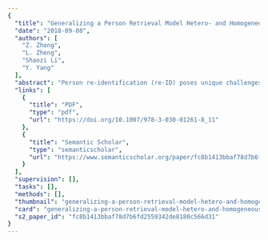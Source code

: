 ```yaml
---
{
  "title": "Generalizing a Person Retrieval Model Hetero- and Homogeneously",
  "date": "2018-09-08",
  "authors": [
    "Z. Zhong",
    "L. Zheng",
    "Shaozi Li",
    "Y. Yang"
  ],
  "abstract": "Person re-identification (re-ID) poses unique challenges for unsupervised domain adaptation (UDA) in that classes in the source and target sets (domains) are entirely different and that image variations are largely caused by cameras. Given a labeled source training set and an unlabeled target training set, we aim to improve the generalization ability of re-ID models on the target testing set. To this end, we introduce a Hetero-Homogeneous Learning (HHL) method. Our method enforces two properties simultaneously: (1) camera invariance, learned via positive pairs formed by unlabeled target images and their camera style transferred counterparts; (2) domain connectedness, by regarding source/target images as negative matching pairs to the target/source images. The first property is implemented by homogeneous learning because training pairs are collected from the same domain. The second property is achieved by heterogeneous learning because we sample training pairs from both the source and target domains. On Market-1501, DukeMTMC-reID and CUHK03, we show that the two properties contribute indispensably and that very competitive re-ID UDA accuracy is achieved. Code is available at: https://github.com/zhunzhong07/HHL.",
  "links": [
    {
      "title": "PDF",
      "type": "pdf",
      "url": "https://doi.org/10.1007/978-3-030-01261-8_11"
    },
    {
      "title": "Semantic Scholar",
      "type": "semanticscholar",
      "url": "https://www.semanticscholar.org/paper/fc8b1413bbaf78d7b6fd2559342de8180c566d31"
    }
  ],
  "supervision": [],
  "tasks": [],
  "methods": [],
  "thumbnail": "generalizing-a-person-retrieval-model-hetero-and-homogeneously-thumb.jpg",
  "card": "generalizing-a-person-retrieval-model-hetero-and-homogeneously-card.jpg",
  "s2_paper_id": "fc8b1413bbaf78d7b6fd2559342de8180c566d31"
}
---
```



